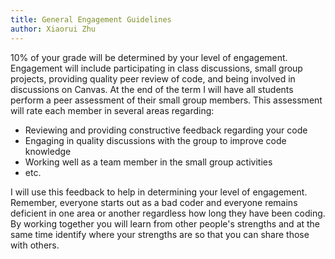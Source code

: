 ```yaml
---
title: General Engagement Guidelines
author: Xiaorui Zhu
---
```


10% of your grade will be determined by your level of engagement. Engagement will include participating in class discussions, small group projects, providing quality peer review of code, and being involved in discussions on Canvas. At the end of the term I will have all students perform a peer assessment of their small group members. This assessment will rate each member in several areas regarding:

* Reviewing and providing constructive feedback regarding your code
* Engaging in quality discussions with the group to improve code knowledge
* Working well as a team member in the small group activities
* etc.


I will use this feedback to help in determining your level of engagement. Remember, everyone starts out as a bad coder and everyone remains deficient in one area or another regardless how long they have been coding. By working together you will learn from other people's strengths and at the same time identify where your strengths are so that you can share those with others.
